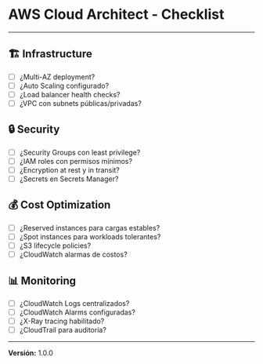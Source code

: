 # AWS Cloud Architect - Checklist

---

## 🏗️ Infrastructure

- [ ] ¿Multi-AZ deployment?
- [ ] ¿Auto Scaling configurado?
- [ ] ¿Load balancer health checks?
- [ ] ¿VPC con subnets públicas/privadas?

## 🔒 Security

- [ ] ¿Security Groups con least privilege?
- [ ] ¿IAM roles con permisos mínimos?
- [ ] ¿Encryption at rest y in transit?
- [ ] ¿Secrets en Secrets Manager?

## 💰 Cost Optimization

- [ ] ¿Reserved instances para cargas estables?
- [ ] ¿Spot instances para workloads tolerantes?
- [ ] ¿S3 lifecycle policies?
- [ ] ¿CloudWatch alarmas de costos?

## 📊 Monitoring

- [ ] ¿CloudWatch Logs centralizados?
- [ ] ¿CloudWatch Alarms configuradas?
- [ ] ¿X-Ray tracing habilitado?
- [ ] ¿CloudTrail para auditoría?

---

**Versión:** 1.0.0
